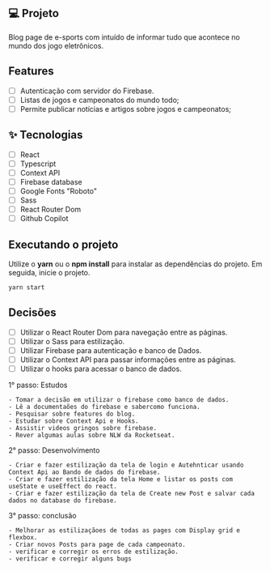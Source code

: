 ## 💻 Projeto

Blog page de e-sports com intuído de informar tudo que acontece no
mundo dos jogo eletrônicos.

## Features 
-   [ ] Autenticação com servidor do Firebase.
-   [ ] Listas de jogos e campeonatos do mundo todo;
-   [ ] Permite publicar notícias e artigos sobre jogos e campeonatos;

## ✨ Tecnologias
-   [ ] React 
-   [ ] Typescript
-   [ ] Context API
-   [ ] Firebase database
-   [ ] Google Fonts "Roboto"
-   [ ] Sass
-   [ ] React Router Dom
-   [ ] Github Copilot

## Executando o projeto
Utilize o **yarn** ou o **npm install** para instalar as dependências do projeto.
Em seguida, inicie o projeto.

```cl
yarn start
```

## Decisões
-   [ ] Utilizar o React Router Dom para navegação entre as páginas.
-   [ ] Utilizar o Sass para estilização.
-   [ ] Utilizar Firebase para autenticação e banco de Dados.
-   [ ] Utilizar o Context API para passar informações entre as páginas.
-   [ ] Utilizar o hooks para acessar o banco de dados.

1° passo: Estudos

    - Tomar a decisão em utilizar o firebase como banco de dados.
    - Lê a documentaões do firebase e sabercomo funciona.
    - Pesquisar sobre features do blog.
    - Estudar sobre Context Api e Hooks.
    - Assistir videos gringos sobre firebase.
    - Rever algumas aulas sobre NLW da Rocketseat. 

2° passo: Desenvolvimento

    - Criar e fazer estilização da tela de login e Autehnticar usando Context Api ao Bando de dados do firebase.
    - Criar e fazer estilização da tela Home e listar os posts com useState e useEffect do react.
    - Criar e fazer estilização da tela de Create new Post e salvar cada dados no database do firebase.

3° passo: conclusão

    - Melhorar as estilizaçãoes de todas as pages com Display grid e flexbox.
    - Criar novos Posts para page de cada campeonato.
    - verificar e corregir os erros de estilização.
    - verificar e corregir alguns bugs





